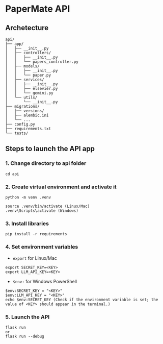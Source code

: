 # PaperMate API

## Archetecture

```
api/
├── app/
│   ├── __init__.py
│   ├── controllers/
│   │   ├── __init__.py
│   │   └── papers_controller.py
│   ├── models/
│   │   ├── __init__.py
│   │   └── paper.py
│   ├── services/
│   │   ├── __init__.py
│   │   ├── elsevier.py
│   │   └── gemini.py
│   └── utils/
│       └── __init__.py
├── migrations/
│   ├── versions/
│   ├── alembic.ini
│   └── ...
├── config.py
├── requirements.txt
└── tests/
```

## Steps to launch the API app

### 1. Change directory to api folder
```
cd api
```
### 2. Create virtual environment and activate it
```
python -m venv .venv

source .venv/bin/activate (Linux/Mac)
.venv\Scripts\activate (Windows)
```
### 3. Install libraries
```
pip install -r requirements
```
### 4. Set environment variables
- `export` for Linux/Mac
```
export SECRET_KEY=<KEY> 
export LLM_API_KEY=<KEY>
```
- `$env:` for Windows PowerShell
```
$env:SECRET_KEY = "<KEY>"
$env:LLM_API_KEY = "<KEY>"
echo $env:SECRET_KEY (Check if the environment variable is set; the value of <KEY> should appear in the terminal.)
```
### 5. Launch the API
```
flask run
or
flask run --debug
```

